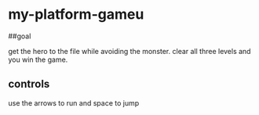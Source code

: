 # my-platform-gameu

##goal

get the hero to the file while avoiding the monster. clear all three levels and you win the game.

## controls

use the arrows to run and space to jump
